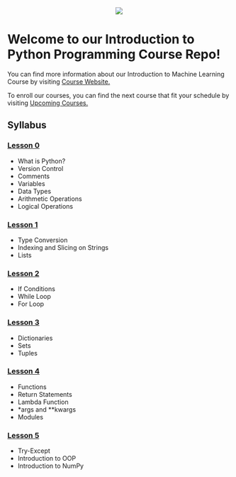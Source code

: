 <div align="center">
  <img src="https://github.com/globalaihub/introduction-to-machine-learning/blob/main/Decision%20Trees/img/logo.png">
</div>

# Welcome to our Introduction to Python Programming Course Repo!

You can find more information about our Introduction to Machine Learning Course by visiting [Course Website.](https://globalaihub.com/introduction-to-machine-learning/)

To enroll our courses, you can find the next course that fit your schedule by visiting [Upcoming Courses.](https://globalaihub.com/upcoming-courses/)

## Syllabus

### [Lesson 0](https://github.com/globalaihub/introduction-to-machine-learning/tree/main/Probabilty)
- What is Python?
- Version Control
- Comments
- Variables
- Data Types
- Arithmetic Operations
- Logical Operations

### [Lesson 1](https://github.com/globalaihub/introduction-to-machine-learning/tree/main/Data%20Prep)
- Type Conversion
- Indexing and Slicing on Strings
- Lists

### [Lesson 2](https://github.com/globalaihub/introduction-to-machine-learning/tree/main/Logistic%20Regression)
- If Conditions
- While Loop
- For Loop

### [Lesson 3](https://github.com/globalaihub/introduction-to-machine-learning/tree/main/Decision%20Trees)
- Dictionaries
- Sets
- Tuples

### [Lesson 4](https://github.com/globalaihub/introduction-to-machine-learning/tree/main/Unsupervised%20Learning)
- Functions
- Return Statements
- Lambda Function
- *args and **kwargs
- Modules


### [Lesson 5](https://github.com/globalaihub/introduction-to-machine-learning/tree/main/Unsupervised%20Learning)
- Try-Except
- Introduction to OOP
- Introduction to NumPy





